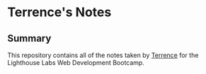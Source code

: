 # Terrence's Notes

## Summary 

This repository contains all of the notes taken by [Terrence](https://github.com/DigitalM0nkey) for the Lighthouse Labs Web Development Bootcamp.